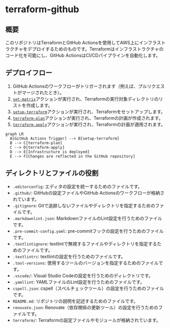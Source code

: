 # terraform-github

## 概要

このリポジトリはTerraformとGitHub Actionsを使用してAWS上にインフラストラクチャをデプロイするためのものです。Terraformはインフラストラクチャのコード化を可能にし、GitHub ActionsはCI/CDパイプラインを自動化します。

## デプロイフロー

1. GitHub Actionsのワークフローがトリガーされます（例えば、プルリクエストがマージされたとき）。
2. [`set-matrix`](.github/actions/set-matrix/action.yml)アクションが実行され、Terraformの実行対象ディレクトリのリストを作成します。
3. [`setup-terraform`](.github/actions/setup-terraform/action.yml)アクションが実行され、Terraformをセットアップします。
4. [`terraform-plan`](.github/actions/terraform-plan/action.yml)アクションが実行され、Terraformの計画が作成されます。
5. [`terraform-apply`](.github/actions/terraform-apply/action.yml)アクションが実行され、Terraformの計画が適用されます。

```mermaid
graph LR
  A[GitHub Actions Trigger] --> B[setup-terraform]
  B --> C[terraform-plan]
  C --> D[terraform-apply]
  D --> E[Infrastructure is deployed]
  E --> F[Changes are reflected in the GitHub repository]
```

## ディレクトリとファイルの役割

- `.editorconfig`: エディタの設定を統一するためのファイルです。
- `.github/`: GitHubの設定ファイルやGitHub Actionsのワークフローが格納されています。
- `.gitignore`: Gitで追跡しないファイルやディレクトリを指定するためのファイルです。
- `.markdownlint.json`: MarkdownファイルのLint設定を行うためのファイルです。
- `.pre-commit-config.yaml`: pre-commitフックの設定を行うためのファイルです。
- `.textlintignore`: textlintで無視するファイルやディレクトリを指定するためのファイルです。
- `.textlintrc`: textlintの設定を行うためのファイルです。
- `.tool-versions`: 使用するツールのバージョンを指定するためのファイルです。
- `.vscode/`: Visual Studio Codeの設定を行うためのディレクトリです。
- `.yamllint`: YAMLファイルのLint設定を行うためのファイルです。
- `cspell.json`: cspell（スペルチェックツール）の設定を行うためのファイルです。
- `README.md`: リポジトリの説明を記述するためのファイルです。
- `renovate.json`: Renovate（依存関係の更新ツール）の設定を行うためのファイルです。
- `terraform/`: Terraformの設定ファイルやモジュールが格納されています。
